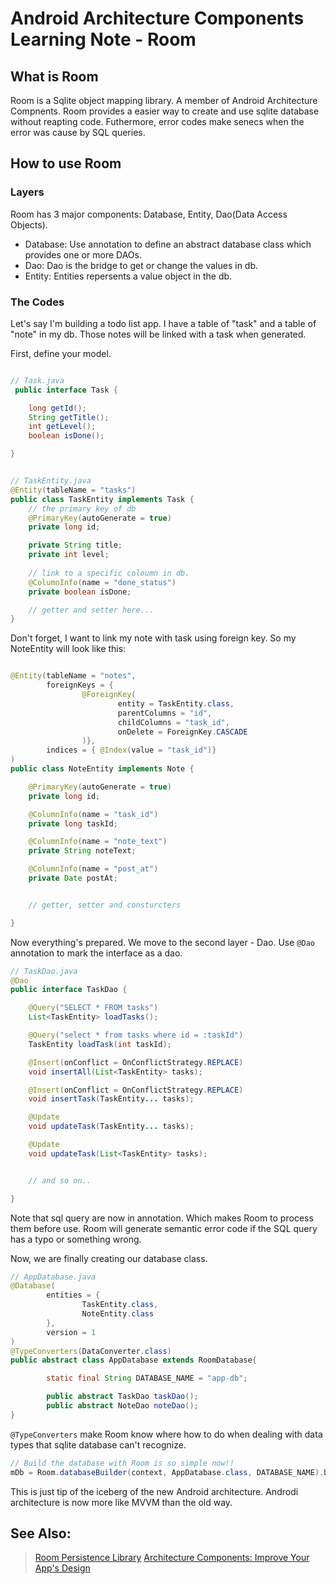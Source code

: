 # Android Architecture Components Learning Note - Room


## What is Room
Room is a Sqlite object mapping library. A member of Android Architecture Compnents. Room provides a easier way to create and use sqlite database without reapting code. Futhermore, error codes make senecs when the error was cause by SQL queries.


## How to use Room

### Layers
Room has 3 major components: Database, Entity, Dao(Data Access Objects).

- Database: Use annotation to define an abstract database class which provides one or more DAOs.
- Dao: Dao is the bridge to get or change the values in db. 
- Entity: Entities repersents a value object in the db.


### The Codes
Let's say I'm building a todo list app. I have a table of "task" and a table of "note" in my db. Those notes will be linked with a task when generated.

First, define your model.

```java

// Task.java
 public interface Task {

    long getId();
    String getTitle();
    int getLevel();
    boolean isDone();

}


// TaskEntity.java
@Entity(tableName = "tasks")
public class TaskEntity implements Task {
    // the primary key of db
    @PrimaryKey(autoGenerate = true)
    private long id;

    private String title;
    private int level;
    
    // link to a specific coloumn in db.
    @ColumnInfo(name = "done_status")
    private boolean isDone;

    // getter and setter here...
}

```

Don't forget, I want to link my note with task using foreign key. So my NoteEntity will look like this:

```java

@Entity(tableName = "notes",
        foreignKeys = {
                @ForeignKey(
                        entity = TaskEntity.class,
                        parentColumns = "id",
                        childColumns = "task_id",
                        onDelete = ForeignKey.CASCADE
                )},
        indices = { @Index(value = "task_id")}
)
public class NoteEntity implements Note {

    @PrimaryKey(autoGenerate = true)
    private long id;

    @ColumnInfo(name = "task_id")
    private long taskId;

    @ColumnInfo(name = "note_text")
    private String noteText;

    @ColumnInfo(name = "post_at")
    private Date postAt;


    // getter, setter and consturcters

}
```

Now everything's prepared. We move to the second layer - Dao. Use `@Dao` annotation to mark the interface as a dao.

```java
// TaskDao.java
@Dao
public interface TaskDao {

    @Query("SELECT * FROM tasks")
    List<TaskEntity> loadTasks();

    @Query("select * from tasks where id = :taskId")
    TaskEntity loadTask(int taskId);

    @Insert(onConflict = OnConflictStrategy.REPLACE)
    void insertAll(List<TaskEntity> tasks);

    @Insert(onConflict = OnConflictStrategy.REPLACE)
    void insertTask(TaskEntity... tasks);

    @Update
    void updateTask(TaskEntity... tasks);

    @Update
    void updateTask(List<TaskEntity> tasks);


    // and so on..

}

```

Note that sql query are now in annotation. Which makes Room to process them before use. Room will generate semantic error code if the SQL query has a typo or something wrong.

Now, we are finally creating our database class.

```java
// AppDatabase.java
@Database(
        entities = {
                TaskEntity.class,
                NoteEntity.class
        },
        version = 1
)
@TypeConverters(DataConverter.class)
public abstract class AppDatabase extends RoomDatabase{

        static final String DATABASE_NAME = "app-db";

        public abstract TaskDao taskDao();
        public abstract NoteDao noteDao();
}
```

`@TypeConverters` make Room know where how to do when dealing with data types that sqlite database can't recognize.

```java
// Build the database with Room is so simple now!!
mDb = Room.databaseBuilder(context, AppDatabase.class, DATABASE_NAME).build();

```


This is just tip of the iceberg of the new Android architecture. Androdi architecture is now more like MVVM than the old way.


## See Also:
> [Room Persistence Library](https://developer.android.com/topic/libraries/architecture/room.html)
> [Architecture Components: Improve Your App's Design](https://www.youtube.com/watch?v=vOJCrbr144o)
